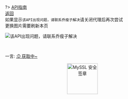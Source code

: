 ?> [API指南](https://api.fantasyzone.cc/#/tu)  
[返回](PicturesShow/FantasyZone.md "FantasyZone")  
如果显示`该API出现问题，请联系乔瘦子解决`请关闭代理后再次尝试  
更换图片需要刷新本页

![该API出现问题，请联系乔瘦子解决](https://api.fantasyzone.cc/tu?class=pixiv&type=url&r18=1)

<br>
<p id="hitokoto">一言: <a href="#/PicturesShow/FantasyZone_R18" id="hitokoto_text" target="blank">:D 获取中~</a></p>
<div title="MySSL 安全签章" id="myssl_seal" onclick="window.open('https://myssl.com/seal/detail?domain=www.heigeyuan.com','MySSL安全签章','height=800,width=470,top=0,right=0,toolbar=no,menubar=no,scrollbars=no,resizable=no,location=no,status=no')" style="text-align: center"><img src="https://sealres.myssl.com/seal/img/1x/seal.svg?domain=www.heigeyuan.com" alt="MySSL 安全签章" style="width: 100px; height: auto; cursor: pointer"></div>